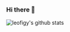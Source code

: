 ### Hi there 👋

<!--
**leofigy/leofigy** is a ✨ _special_ ✨ repository because its `README.md` (this file) appears on your GitHub profile.

Here are some ideas to get you started:

- 🔭 I’m currently working on ...
- 🌱 I’m currently learning ...
- 👯 I’m looking to collaborate on ...
- 🤔 I’m looking for help with ...
- 💬 Ask me about ...
- 📫 How to reach me: ...
- 😄 Pronouns: ...
- ⚡ Fun fact: ...
-->

![leofigy's github stats](https://github-readme-stats.vercel.app/api?username=leofigy&count_private=true&show_icons=true&theme=nightowl)

